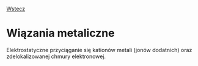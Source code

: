 [Wstecz](../chemia.md)

# Wiązania metaliczne

Elektrostatyczne przyciąganie się kationów metali (jonów dodatnich) oraz zdelokalizowanej chmury elektronowej.

